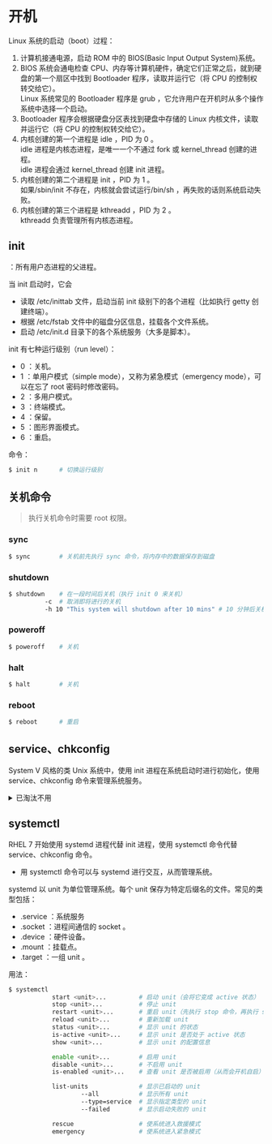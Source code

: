 # 开机

Linux 系统的启动（boot）过程：
1. 计算机接通电源，启动 ROM 中的 BIOS(Basic Input Output System)系统。
2. BIOS 系统会通电检查 CPU、内存等计算机硬件，确定它们正常之后，就到硬盘的第一个扇区中找到 Bootloader 程序，读取并运行它（将 CPU 的控制权转交给它）。
   <br>Linux 系统常见的 Bootloader 程序是 grub ，它允许用户在开机时从多个操作系统中选择一个启动。
3. Bootloader 程序会根据硬盘分区表找到硬盘中存储的 Linux 内核文件，读取并运行它（将 CPU 的控制权转交给它）。
4. 内核创建的第一个进程是 idle ，PID 为 0 。
   <br>idle 进程是内核态进程，是唯一一个不通过 fork 或 kernel_thread 创建的进程。
   <br>idle 进程会通过 kernel_thread 创建 init 进程。
5. 内核创建的第二个进程是 init ，PID 为 1 。
   <br>如果/sbin/init 不存在，内核就会尝试运行/bin/sh ，再失败的话则系统启动失败。
6. 内核创建的第三个进程是 kthreadd ，PID 为 2 。
   <br>kthreadd 负责管理所有内核态进程。

## init

：所有用户态进程的父进程。

当 init 启动时，它会
- 读取 /etc/inittab 文件，启动当前 init 级别下的各个进程（比如执行 getty 创建终端）。
- 根据 /etc/fstab 文件中的磁盘分区信息，挂载各个文件系统。
- 启动 /etc/init.d 目录下的各个系统服务（大多是脚本）。

init 有七种运行级别（run level）：
- 0 ：关机。
- 1 ：单用户模式（simple mode），又称为紧急模式（emergency mode），可以在忘了 root 密码时修改密码。
- 2 ：多用户模式。
- 3 ：终端模式。
- 4 ：保留。
- 5 ：图形界面模式。
- 6 ：重启。

命令：

```sh
$ init n      # 切换运行级别
```

## 关机命令

> 执行关机命令时需要 root 权限。

### sync

```sh
$ sync        # 关机前先执行 sync 命令，将内存中的数据保存到磁盘
```

### shutdown

```sh
$ shutdown    # 在一段时间后关机（执行 init 0 来关机）
          -c  # 取消即将进行的关机
          -h 10 "This system will shutdown after 10 mins" # 10 分钟后关机，并将该消息广播给所有用户
```

### poweroff

```sh
$ poweroff    # 关机
```

### halt

```sh
$ halt        # 关机
```

### reboot

```sh
$ reboot      # 重启
```

## service、chkconfig

System V 风格的类 Unix 系统中，使用 init 进程在系统启动时进行初始化，使用 service、chkconfig 命令来管理系统服务。

<details>
<summary>已淘汰不用</summary>

命令：

```sh
$ service
         <name>
         start         # 启动服务
         stop          # 停止服务
         restart       # 重启服务（先执行 stop 命令，再执行 start 命令）
         status        # 查看服务的状态
         --status-all  # 显示所有服务的状态
```

```sh
$ chkconfig 
           <name>      # 查看某服务是否开机自启动
           on          # 设置某服务开机自启动
           off         # 不开机自启动
           --list      # 列出所有已启动的服务
```

</details>

## systemctl

RHEL 7 开始使用 systemd 进程代替 init 进程，使用 systemctl 命令代替 service、chkconfig 命令。
- 用 systemctl 命令可以与 systemd 进行交互，从而管理系统。

systemd 以 unit 为单位管理系统。每个 unit 保存为特定后缀名的文件。常见的类型包括：
- .service ：系统服务
- .socket ：进程间通信的 socket 。
- .device ：硬件设备。
- .mount ：挂载点。
- .target ：一组 unit 。

用法：
```sh
$ systemctl
            start <unit>...         # 启动 unit（会将它变成 active 状态）
            stop <unit>...          # 停止 unit
            restart <unit>...       # 重启 unit（先执行 stop 命令，再执行 start 命令）
            reload <unit>...        # 重新加载 unit
            status <unit>...        # 显示 unit 的状态
            is-active <unit>...     # 显示 unit 是否处于 active 状态
            show <unit>...          # 显示 unit 的配置信息

            enable <unit>...        # 启用 unit
            disable <unit>...       # 不启用 unit
            is-enabled <unit>...    # 查看 unit 是否被启用（从而会开机自启）

            list-units              # 显示已启动的 unit
                    --all           # 显示所有 unit
                    --type=service  # 显示指定类型的 unit
                    --failed        # 显示启动失败的 unit

            rescue                  # 使系统进入救援模式
            emergency               # 使系统进入紧急模式
```
